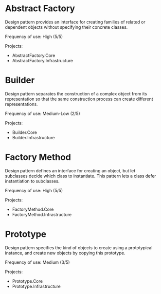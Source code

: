 # Abstract Factory

Design pattern provides an interface for creating families of related or dependent objects without specifying their concrete classes.

Frequency of use: High (5/5)

Projects:
- AbstractFactory.Core
- AbstractFactory.Infrastructure

# Builder

Design pattern separates the construction of a complex object from its representation so that the same construction process can create different representations.

Frequency of use: Medium-Low (2/5)

Projects:
- Builder.Core
- Builder.Infrastructure

# Factory Method

Design pattern defines an interface for creating an object, but let subclasses decide which class to instantiate. This pattern lets a class defer instantiation to subclasses.

Frequency of use: High (5/5)

Projects:
- FactoryMethod.Core
- FactoryMethod.Infrastructure

# Prototype

Design pattern specifies the kind of objects to create using a prototypical instance, and create new objects by copying this prototype.

Frequency of use: Medium (3/5)

Projects:
- Prototype.Core
- Prototype.Infrastructure
